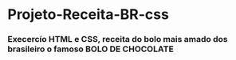 # Projeto-Receita-BR-css
### Execercío HTML e CSS, receita do bolo mais amado dos brasileiro o famoso BOLO DE CHOCOLATE 
